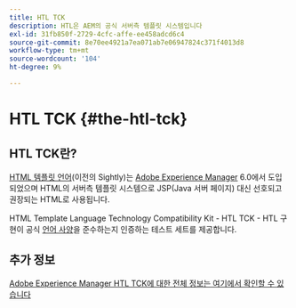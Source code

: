 ```yaml
---
title: HTL TCK
description: HTL은 AEM의 공식 서버측 템플릿 시스템입니다
exl-id: 31fb850f-2729-4cfc-affe-ee458adcd6c4
source-git-commit: 8e70ee4921a7ea071ab7e06947824c371f4013d8
workflow-type: tm+mt
source-wordcount: '104'
ht-degree: 9%

---
```


# HTL TCK {#the-htl-tck}

## HTL TCK란?

[HTML 템플릿 언어](overview.md)(이전의 Sightly)는 [Adobe Experience Manager](http://www.adobe.com/solutions/web-experience-management.html) 6.0에서 도입되었으며 HTML의 서버측 템플릿 시스템으로 JSP(Java 서버 페이지) 대신 선호되고 권장되는 HTML로 사용됩니다.

HTML Template Language Technology Compatibility Kit - HTL TCK - HTL 구현이 공식 [언어 사양](https://github.com/adobe/htl-spec)을 준수하는지 인증하는 테스트 세트를 제공합니다.

## 추가 정보

[Adobe Experience Manager HTL TCK에 대한 전체 정보는 여기에서 확인할 수 있습니다](https://github.com/adobe/htl-tck)
